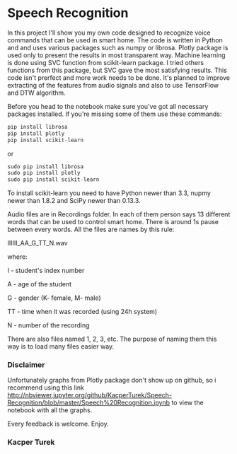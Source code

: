 # Speech Recognition

In this project I'll show you my own code designed to recognize voice commands that can be used in smart home. The code is written in Python and and uses various packages such as numpy or librosa. Plotly package is used only to present the results in most transparent way. Machine learning is done using SVC function from scikit-learn package. I tried others functions from this package, but SVC gave the most satisfying results. This code isn't prerfect and more work needs to be done. It's planned to improve extracting of the features from audio signals and also to use TensorFlow and DTW algorithm. 

Before you head to the notebook make sure you've got all necessary packages installed. If you're missing some of them use these commands:

```javascript
pip install librosa
pip install plotly 
pip install scikit-learn
```
or
```javascript
sudo pip install librosa
sudo pip install plotly
sudo pip install scikit-learn
```
To install scikit-learn you need to have Python newer than 3.3, nupmy newer than 1.8.2 and SciPy newer than 0.13.3.

Audio files are in Recordings folder. In each of them person says 13 different words that can be used to control smart home. There is around 1s pause between every words. All the files are names by this rule:

IIIIII_AA_G_TT_N.wav

where:

I - student's index number

A - age of the student

G - gender (K- female, M- male)

TT - time when it was recorded (using 24h system)

N - number of the recording

There are also files named 1, 2, 3, etc. The purpose of naming them this way is to load many files easier way.

### Disclaimer
Unfortunately graphs from Plotly package don't show up on github, so i recommend using this link http://nbviewer.jupyter.org/github/KacperTurek/Speech-Recognition/blob/master/Speech%20Recognition.ipynb to view the notebook with all the graphs.

Every feedback is welcome. Enjoy.
### Kacper Turek
